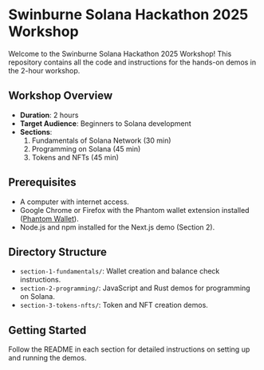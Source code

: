 # Swinburne Solana Hackathon 2025 Workshop

Welcome to the Swinburne Solana Hackathon 2025 Workshop! This repository contains all the code and instructions for the hands-on demos in the 2-hour workshop.

## Workshop Overview
- **Duration**: 2 hours
- **Target Audience**: Beginners to Solana development
- **Sections**:
  1. Fundamentals of Solana Network (30 min)
  2. Programming on Solana (45 min)
  3. Tokens and NFTs (45 min)

## Prerequisites
- A computer with internet access.
- Google Chrome or Firefox with the Phantom wallet extension installed ([Phantom Wallet](https://phantom.app/)).
- Node.js and npm installed for the Next.js demo (Section 2).

## Directory Structure
- `section-1-fundamentals/`: Wallet creation and balance check instructions.
- `section-2-programming/`: JavaScript and Rust demos for programming on Solana.
- `section-3-tokens-nfts/`: Token and NFT creation demos.

## Getting Started
Follow the README in each section for detailed instructions on setting up and running the demos.